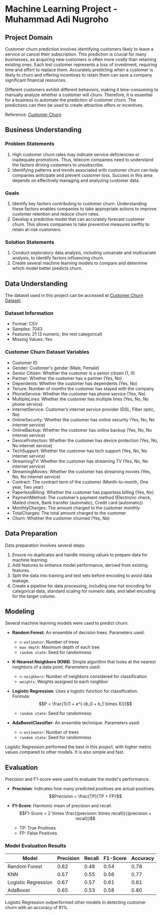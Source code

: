 # Machine Learning Project - Muhammad Adi Nugroho

## Project Domain

Customer churn prediction involves identifying customers likely to leave a service or cancel their subscription. This prediction is crucial for many businesses, as acquiring new customers is often more costly than retaining existing ones. Each lost customer represents a loss of investment, requiring time and effort to replace them. Accurately predicting when a customer is likely to churn and offering incentives to retain them can save a company significant financial resources.

Different customers exhibit different behaviors, making it time-consuming to manually analyze whether a customer will churn. Therefore, it is essential for a business to automate the prediction of customer churn. The predictions can then be used to create attractive offers or incentives.

Reference: [Customer Churn](https://www.avaus.com/blog/predicting-customer-churn/#:~:text=Predicting%20Customer%20Churn,more%20than%20retaining%20existing%20ones.)

## Business Understanding

### Problem Statements

1. High customer churn rates may indicate service deficiencies or inadequate promotions. Thus, telecom companies need to understand the factors driving customers to unsubscribe.
2. Identifying patterns and trends associated with customer churn can help companies anticipate and prevent customer loss. Success in this area depends on effectively managing and analyzing customer data.

### Goals

1. Identify key factors contributing to customer churn. Understanding these factors enables companies to take appropriate actions to improve customer retention and reduce churn rates.
2. Develop a predictive model that can accurately forecast customer churn. This allows companies to take preventive measures swiftly to retain at-risk customers.

### Solution Statements

1. Conduct exploratory data analysis, including univariate and multivariate analysis, to identify factors influencing churn.
2. Create several machine learning models to compare and determine which model better predicts churn.

## Data Understanding

The dataset used in this project can be accessed at [Customer Churn Dataset](https://www.kaggle.com/datasets/blastchar/telco-customer-churn?resource=download).

### Dataset Information

- Format: CSV
- Samples: 7043
- Features: 21 (3 numeric, the rest categorical)
- Missing Values: Yes

### Customer Churn Dataset Variables

- Customer ID
- Gender: Customer's gender (Male, Female)
- Senior Citizen: Whether the customer is a senior citizen (1, 0)
- Partner: Whether the customer has a partner (Yes, No)
- Dependents: Whether the customer has dependents (Yes, No)
- Tenure: Number of months the customer has stayed with the company
- PhoneService: Whether the customer has phone service (Yes, No)
- MultipleLines: Whether the customer has multiple lines (Yes, No, No phone service)
- InternetService: Customer’s internet service provider (DSL, Fiber optic, No)
- OnlineSecurity: Whether the customer has online security (Yes, No, No internet service)
- OnlineBackup: Whether the customer has online backup (Yes, No, No internet service)
- DeviceProtection: Whether the customer has device protection (Yes, No, No internet service)
- TechSupport: Whether the customer has tech support (Yes, No, No internet service)
- StreamingTV: Whether the customer has streaming TV (Yes, No, No internet service)
- StreamingMovies: Whether the customer has streaming movies (Yes, No, No internet service)
- Contract: The contract term of the customer (Month-to-month, One year, Two year)
- PaperlessBilling: Whether the customer has paperless billing (Yes, No)
- PaymentMethod: The customer’s payment method (Electronic check, Mailed check, Bank transfer (automatic), Credit card (automatic))
- MonthlyCharges: The amount charged to the customer monthly
- TotalCharges: The total amount charged to the customer
- Churn: Whether the customer churned (Yes, No)

## Data Preparation

Data preparation involves several steps:

1. Ensure no duplicates and handle missing values to prepare data for machine learning.
2. Add features to enhance model performance, derived from existing features.
3. Split the data into training and test sets before encoding to avoid data leakage.
4. Create a pipeline for data processing, including one-hot encoding for categorical data, standard scaling for numeric data, and label encoding for the target column.

## Modeling

Several machine learning models were used to predict churn:

- **Random Forest**: An ensemble of decision trees. Parameters used:
  - `n-estimator`: Number of trees
  - `max depth`: Maximum depth of each tree
  - `random state`: Seed for randomness

- **K-Nearest Neighbors (KNN)**: Simple algorithm that looks at the nearest neighbors of a data point. Parameters used:
  - `n-neighbors`: Number of neighbors considered for classification
  - `weights`: Weights assigned to each neighbor

- **Logistic Regression**: Uses a logistic function for classification. <br>
  Formula:
  $$P = \frac{1}{1 + e^{-(b_0 + b_1 \times X)}}$$
  - `random state`: Seed for randomness

- **AdaBoostClassifier**: An ensemble technique. Parameters used:
  - `n-estimator`: Number of trees
  - `random state`: Seed for randomness

Logistic Regression performed the best in this project, with higher metric values compared to other models. It is also simple and fast.

## Evaluation

Precision and F1-score were used to evaluate the model's performance:

- **Precision**: Indicates how many predicted positives are actual positives. <br>
  $$Precision = \frac{TP}{TP + FP}$$

- **F1-Score**: Harmonic mean of precision and recall. <br>
  $$F1-Score = 2 \times \frac{(precision \times recall)}{(precision + recall)}$$

  - TP: True Positives
  - FP: False Positives

### Model Evaluation Results

| Model                | Precision | Recall | F1-Score | Accuracy |
|----------------------|-----------|--------|----------|----------|
| Random Forest        | 0.62      | 0.48   | 0.54     | 0.78     |
| KNN                  | 0.57      | 0.55   | 0.56     | 0.77     |
| Logistic Regression  | 0.67      | 0.57   | 0.61     | 0.81     |
| AdaBoost             | 0.65      | 0.53   | 0.58     | 0.80     |

Logistic Regression outperformed other models in detecting customer churn with an accuracy of 81%.
